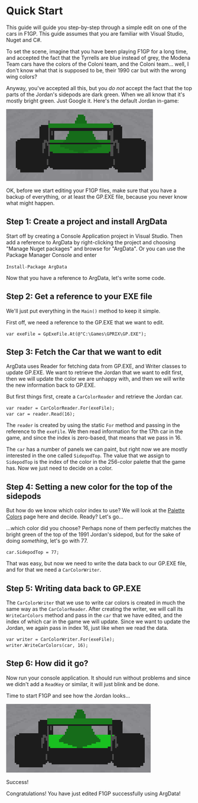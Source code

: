 # Quick Start

This guide will guide you step-by-step through a simple edit on one of the cars in F1GP. This guide
assumes that you are familiar with Visual Studio, Nuget and C#.

To set the scene, imagine that you have been playing F1GP for a long time, and accepted the fact that
the Tyrrells are blue instead of grey, the Modena Team cars have the colors of the Coloni team, and the
Coloni team... well, I don't know what that is supposed to be, their 1990 car but with the wrong wing colors?

Anyway, you've accepted all this, but you _do not_ accept the fact that the top parts of the Jordan's sidepods
are dark green. When we all know that it's mostly bright green. Just Google it. Here's the default Jordan in-game:

![Jordan 191 before editing](img/jordan-before.png)

OK, before we start editing your F1GP files, make sure that you have a backup of everything, or at least the
GP.EXE file, because you never know what might happen.


## Step 1: Create a project and install ArgData

Start off by creating a Console Application project in Visual Studio. Then add a reference to ArgData
by right-clicking the project and choosing "Manage Nuget packages" and browse for "ArgData". Or you can use the
Package Manager Console and enter

`Install-Package ArgData`

Now that you have a reference to ArgData, let's write some code.

## Step 2: Get a reference to your EXE file

We'll just put everything in the `Main()` method to keep it simple.

First off, we need a reference to the GP.EXE that we want to edit.

```
var exeFile = GpExeFile.At(@"C:\Games\GPRIX\GP.EXE");
```

## Step 3: Fetch the Car that we want to edit

ArgData uses Reader for fetching data from GP.EXE, and Writer classes to update GP.EXE. We want to retrieve the
Jordan that we want to edit first, then we will update the color we are unhappy with, and then we will write the
new information back to GP.EXE.

But first things first, create a `CarColorReader` and retrieve the Jordan car.

```
var reader = CarColorReader.For(exeFile);
var car = reader.Read(16);
```

The `reader` is created by using the static `For` method and passing in the reference to the `exeFile`. We then
read information for the 17th car in the game, and since the index is zero-based, that means that we pass in 16.

The `car` has a number of panels we can paint, but right now we are mostly interested in the one called
`SidepodTop`. The value that we assign to `SidepodTop` is the index of the color in the 256-color palette that
the game has. Now we just need to decide on a color.


## Step 4: Setting a new color for the top of the sidepods

But how do we know which color index to use? We will look at the [Palette Colors](/api/palette-colors.md) page
here and decide. Ready? Let's go...

...which color did you choose? Perhaps none of them perfectly matches the bright green of the top of the 1991 Jordan's
sidepod, but for the sake of doing _something_, let's go with 77.

```
car.SidepodTop = 77;
```

That was easy, but now we need to write the data back to our GP.EXE file, and for that we need a `CarColorWriter`.


## Step 5: Writing data back to GP.EXE

The `CarColorWriter` that we use to write car colors is created in much the same way as the `CarColorReader`.
After creating the writer, we will call its `WriteCarColors` method and pass in the `car` that we have edited,
and the index of which car in the game we will update. Since we want to update the Jordan, we again pass in
index 16, just like when we read the data.

```
var writer = CarColorWriter.For(exeFile);
writer.WriteCarColors(car, 16);
```


## Step 6: How did it go?

Now run your console application. It should run without problems and since we didn't add a `ReadKey` or similar,
it will just blink and be done.

Time to start F1GP and see how the Jordan looks...

![Jordan 191 after editing](img/jordan-after.png)

Success!

Congratulations! You have just edited F1GP successfully using ArgData!
